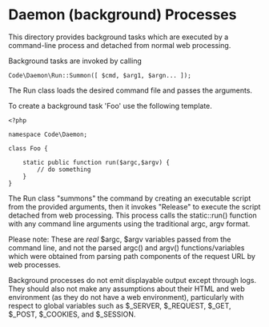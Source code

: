 Daemon (background) Processes
=============================


This directory provides background tasks which are executed by a 
command-line process and detached from normal web processing.

Background tasks are invoked by calling


	Code\Daemon\Run::Summon([ $cmd, $arg1, $argn... ]); 

The Run class loads the desired command file and passes the arguments.


To create a background task 'Foo' use the following template.

	<?php
	
	namespace Code\Daemon;
	
	class Foo {
	
		static public function run($argc,$argv) {
			// do something
		}
	}


The Run class "summons" the command by creating an executable script
from the provided arguments, then it invokes "Release" to execute the script
detached from web processing. This process calls the static::run() function
with any command line arguments using the traditional argc, argv format. 

Please note: These are *real* $argc, $argv variables passed from the command
line, and not the parsed argc() and argv() functions/variables which were 
obtained from parsing path components of the request URL by web processes.

Background processes do not emit displayable output except through logs. They 
should also not make any assumptions about their HTML and web environment 
(as they do not have a web environment), particularly with respect to global
variables such as $_SERVER, $_REQUEST, $_GET, $_POST, $_COOKIES, and $_SESSION.

